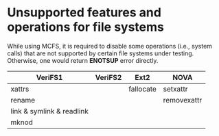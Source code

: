 # Unsupported features and operations for file systems

While using MCFS, it is required to disable some operations (i.e., system calls) that are not supported by certain file systems under testing. Otherwise, one would return **ENOTSUP** error directly.

| VeriFS1                      | VeriFS2 | Ext2       | NOVA         |
| ---------------------------- | ------- | ---------- | ------------ |
| xattrs                       |         | fallocate  | setxattr     |
| rename                       |         |            | removexattr  |
| link & symlink & readlink    |         |            |              |
| mknod                        |         |            |              |
